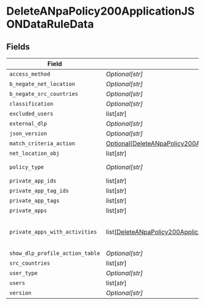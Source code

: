 # DeleteANpaPolicy200ApplicationJSONDataRuleData


## Fields

| Field                                                                                                                                                                               | Type                                                                                                                                                                                | Required                                                                                                                                                                            | Description                                                                                                                                                                         | Example                                                                                                                                                                             |
| ----------------------------------------------------------------------------------------------------------------------------------------------------------------------------------- | ----------------------------------------------------------------------------------------------------------------------------------------------------------------------------------- | ----------------------------------------------------------------------------------------------------------------------------------------------------------------------------------- | ----------------------------------------------------------------------------------------------------------------------------------------------------------------------------------- | ----------------------------------------------------------------------------------------------------------------------------------------------------------------------------------- |
| `access_method`                                                                                                                                                                     | *Optional[str]*                                                                                                                                                                     | :heavy_minus_sign:                                                                                                                                                                  | N/A                                                                                                                                                                                 | Client                                                                                                                                                                              |
| `b_negate_net_location`                                                                                                                                                             | *Optional[str]*                                                                                                                                                                     | :heavy_minus_sign:                                                                                                                                                                  | N/A                                                                                                                                                                                 | <boolean>                                                                                                                                                                           |
| `b_negate_src_countries`                                                                                                                                                            | *Optional[str]*                                                                                                                                                                     | :heavy_minus_sign:                                                                                                                                                                  | N/A                                                                                                                                                                                 | <boolean>                                                                                                                                                                           |
| `classification`                                                                                                                                                                    | *Optional[str]*                                                                                                                                                                     | :heavy_minus_sign:                                                                                                                                                                  | N/A                                                                                                                                                                                 | <string>                                                                                                                                                                            |
| `excluded_users`                                                                                                                                                                    | list[*str*]                                                                                                                                                                         | :heavy_minus_sign:                                                                                                                                                                  | N/A                                                                                                                                                                                 | <string>,<string>                                                                                                                                                                   |
| `external_dlp`                                                                                                                                                                      | *Optional[str]*                                                                                                                                                                     | :heavy_minus_sign:                                                                                                                                                                  | N/A                                                                                                                                                                                 | <boolean>                                                                                                                                                                           |
| `json_version`                                                                                                                                                                      | *Optional[str]*                                                                                                                                                                     | :heavy_minus_sign:                                                                                                                                                                  | N/A                                                                                                                                                                                 | <integer>                                                                                                                                                                           |
| `match_criteria_action`                                                                                                                                                             | [Optional[DeleteANpaPolicy200ApplicationJSONDataRuleDataMatchCriteriaAction]](../../models/operations/deleteanpapolicy200applicationjsondataruledatamatchcriteriaaction.md)         | :heavy_minus_sign:                                                                                                                                                                  | N/A                                                                                                                                                                                 |                                                                                                                                                                                     |
| `net_location_obj`                                                                                                                                                                  | list[*str*]                                                                                                                                                                         | :heavy_minus_sign:                                                                                                                                                                  | N/A                                                                                                                                                                                 | <string>,<string>                                                                                                                                                                   |
| `policy_type`                                                                                                                                                                       | *Optional[str]*                                                                                                                                                                     | :heavy_minus_sign:                                                                                                                                                                  | N/A                                                                                                                                                                                 | private-app                                                                                                                                                                         |
| `private_app_ids`                                                                                                                                                                   | list[*str*]                                                                                                                                                                         | :heavy_minus_sign:                                                                                                                                                                  | N/A                                                                                                                                                                                 | <string>,<string>                                                                                                                                                                   |
| `private_app_tag_ids`                                                                                                                                                               | list[*str*]                                                                                                                                                                         | :heavy_minus_sign:                                                                                                                                                                  | N/A                                                                                                                                                                                 | <string>,<string>                                                                                                                                                                   |
| `private_app_tags`                                                                                                                                                                  | list[*str*]                                                                                                                                                                         | :heavy_minus_sign:                                                                                                                                                                  | N/A                                                                                                                                                                                 | <string>,<string>                                                                                                                                                                   |
| `private_apps`                                                                                                                                                                      | list[*str*]                                                                                                                                                                         | :heavy_minus_sign:                                                                                                                                                                  | N/A                                                                                                                                                                                 | <string>,<string>                                                                                                                                                                   |
| `private_apps_with_activities`                                                                                                                                                      | list[[DeleteANpaPolicy200ApplicationJSONDataRuleDataPrivateAppsWithActivities](../../models/operations/deleteanpapolicy200applicationjsondataruledataprivateappswithactivities.md)] | :heavy_minus_sign:                                                                                                                                                                  | N/A                                                                                                                                                                                 | [object Object],[object Object]                                                                                                                                                     |
| `show_dlp_profile_action_table`                                                                                                                                                     | *Optional[str]*                                                                                                                                                                     | :heavy_minus_sign:                                                                                                                                                                  | N/A                                                                                                                                                                                 | <boolean>                                                                                                                                                                           |
| `src_countries`                                                                                                                                                                     | list[*str*]                                                                                                                                                                         | :heavy_minus_sign:                                                                                                                                                                  | N/A                                                                                                                                                                                 | <string>,<string>                                                                                                                                                                   |
| `user_type`                                                                                                                                                                         | *Optional[str]*                                                                                                                                                                     | :heavy_minus_sign:                                                                                                                                                                  | N/A                                                                                                                                                                                 | user                                                                                                                                                                                |
| `users`                                                                                                                                                                             | list[*str*]                                                                                                                                                                         | :heavy_minus_sign:                                                                                                                                                                  | N/A                                                                                                                                                                                 | <string>,<string>                                                                                                                                                                   |
| `version`                                                                                                                                                                           | *Optional[str]*                                                                                                                                                                     | :heavy_minus_sign:                                                                                                                                                                  | N/A                                                                                                                                                                                 | <integer>                                                                                                                                                                           |